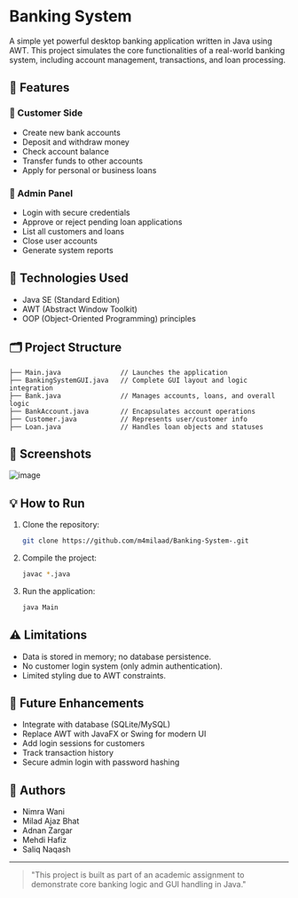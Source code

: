 # Banking System

A simple yet powerful desktop banking application written in Java using AWT. This project simulates the core functionalities of a real-world banking system, including account management, transactions, and loan processing.

## 🚀 Features

### 👤 Customer Side
- Create new bank accounts
- Deposit and withdraw money
- Check account balance
- Transfer funds to other accounts
- Apply for personal or business loans

### 🔐 Admin Panel
- Login with secure credentials
- Approve or reject pending loan applications
- List all customers and loans
- Close user accounts
- Generate system reports

## 🧰 Technologies Used
- Java SE (Standard Edition)
- AWT (Abstract Window Toolkit)
- OOP (Object-Oriented Programming) principles

## 🗂️ Project Structure
```plaintext
├── Main.java               // Launches the application
├── BankingSystemGUI.java   // Complete GUI layout and logic integration
├── Bank.java               // Manages accounts, loans, and overall logic
├── BankAccount.java        // Encapsulates account operations
├── Customer.java           // Represents user/customer info
├── Loan.java               // Handles loan objects and statuses
```

## 📸 Screenshots
![image](https://github.com/user-attachments/assets/aa931d92-9ad7-4504-a0af-ffae047a9473)


## 💡 How to Run
1. Clone the repository:
   ```bash
   git clone https://github.com/m4milaad/Banking-System-.git
   ```
2. Compile the project:
   ```bash
   javac *.java
   ```
3. Run the application:
   ```bash
   java Main
   ```

## ⚠️ Limitations
- Data is stored in memory; no database persistence.
- No customer login system (only admin authentication).
- Limited styling due to AWT constraints.

## 🔮 Future Enhancements
- Integrate with database (SQLite/MySQL)
- Replace AWT with JavaFX or Swing for modern UI
- Add login sessions for customers
- Track transaction history
- Secure admin login with password hashing

## 👥 Authors
- Nimra Wani
- Milad Ajaz Bhat
- Adnan Zargar
- Mehdi Hafiz
- Saliq Naqash

---

> "This project is built as part of an academic assignment to demonstrate core banking logic and GUI handling in Java."

